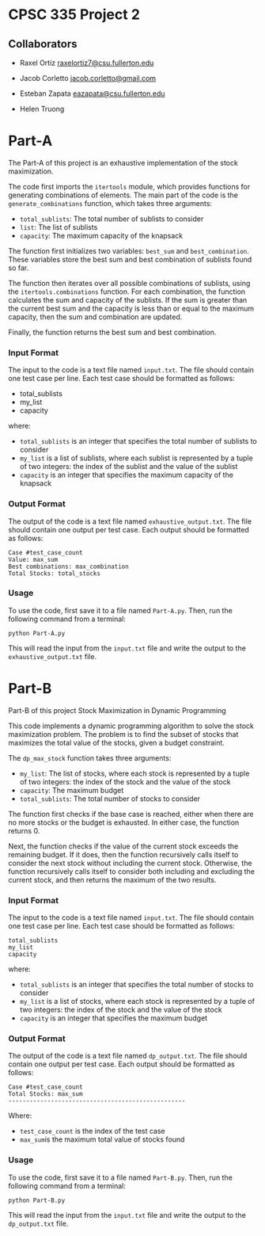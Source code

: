 # CPSC 335 Project 2
## Collaborators
- Raxel Ortiz raxelortiz7@csu.fullerton.edu

- Jacob Corletto jacob.corletto@gmail.com

- Esteban Zapata eazapata@csu.fullerton.edu

- Helen Truong 


# Part-A

The Part-A of this project is an exhaustive implementation of the stock maximization.

The code first imports the `itertools` module, which provides functions for generating combinations of elements. The main part of the code is the `generate_combinations` function, which takes three arguments:

* `total_sublists`: The total number of sublists to consider
* `list`: The list of sublists
* `capacity`: The maximum capacity of the knapsack

The function first initializes two variables: `best_sum` and `best_combination`. These variables store the best sum and best combination of sublists found so far.

The function then iterates over all possible combinations of sublists, using the `itertools.combinations` function. For each combination, the function calculates the sum and capacity of the sublists. If the sum is greater than the current best sum and the capacity is less than or equal to the maximum capacity, then the sum and combination are updated.

Finally, the function returns the best sum and best combination.

### Input Format

The input to the code is a text file named `input.txt`. The file should contain one test case per line. Each test case should be formatted as follows:


- total_sublists
- my_list
- capacity


where:

* `total_sublists` is an integer that specifies the total number of sublists to consider
* `my_list` is a list of sublists, where each sublist is represented by a tuple of two integers: the index of the sublist and the value of the sublist
* `capacity` is an integer that specifies the maximum capacity of the knapsack

### Output Format

The output of the code is a text file named `exhaustive_output.txt`. The file should contain one output per test case. Each output should be formatted as follows:

```
Case #test_case_count
Value: max_sum
Best combinations: max_combination
Total Stocks: total_stocks
```

### Usage

To use the code, first save it to a file named `Part-A.py`. Then, run the following command from a terminal:

```python Part-A.py```

This will read the input from the `input.txt` file and write the output to the `exhaustive_output.txt` file.


# Part-B 

Part-B of this project Stock Maximization in Dynamic Programming

This code implements a dynamic programming algorithm to solve the stock maximization problem. The problem is to find the subset of stocks that maximizes the total value of the stocks, given a budget constraint.

The `dp_max_stock` function takes three arguments:

* `my_list`: The list of stocks, where each stock is represented by a tuple of two integers: the index of the stock and the value of the stock
* `capacity`: The maximum budget
* `total_sublists`: The total number of stocks to consider

The function first checks if the base case is reached, either when there are no more stocks or the budget is exhausted. In either case, the function returns 0.

Next, the function checks if the value of the current stock exceeds the remaining budget. If it does, then the function recursively calls itself to consider the next stock without including the current stock. Otherwise, the function recursively calls itself to consider both including and excluding the current stock, and then returns the maximum of the two results.

### Input Format

The input to the code is a text file named `input.txt`. The file should contain one test case per line. Each test case should be formatted as follows:


```
total_sublists
my_list
capacity
```

where:

- `total_sublists` is an integer that specifies the total number of stocks to consider
- `my_list` is a list of stocks, where each stock is represented by a tuple of two integers: the index of the stock and the value of the stock
- `capacity` is an integer that specifies the maximum budget

### Output Format

The output of the code is a text file named `dp_output.txt`. The file should contain one output per test case. Each output should be formatted as follows:

```
Case #test_case_count
Total Stocks: max_sum
--------------------------------------------------
```

Where:

- `test_case_count` is the index of the test case
- `max_sum`is the maximum total value of stocks found

### Usage

To use the code, first save it to a file named `Part-B.py`. Then, run the following command from a terminal:

```python Part-B.py```

This will read the input from the `input.txt` file and write the output to the `dp_output.txt` file.
